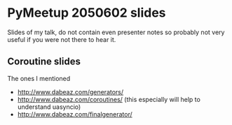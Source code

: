 # PyMeetup 2050602 slides

Slides of my talk, do not contain even presenter notes 
so probably not very useful if you were not there to hear it.

## Coroutine slides

The ones I mentioned

  - <http://www.dabeaz.com/generators/>
  - <http://www.dabeaz.com/coroutines/> (this especially will help to understand uasyncio)
  - <http://www.dabeaz.com/finalgenerator/>

